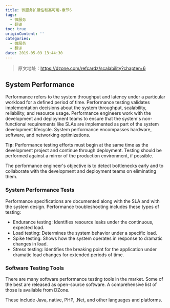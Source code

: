 ```yaml
---
title: 微服务扩展性和高可用-章节6
tags:
  - 微服务
  - 翻译
toc: true
originContent: ''
categories:
  - 微服务
  - 翻译
date: 2019-05-09 13:44:30
---
```


>原文地址：https://dzone.com/refcardz/scalability?chapter=6 

## System Performance
Performance refers to the system throughput and latency under a particular workload for a defined period of time. Performance testing validates implementation decisions about the system throughput, scalability, reliability, and resource usage. Performance engineers work with the development and deployment teams to ensure that the system's non-functional requirements like SLAs are implemented as part of the system development lifecycle. System performance encompasses hardware, software, and networking optimizations.

**Tip**: Performance testing efforts must begin at the same time as the development project and continue through deployment. Testing should be performed against a mirror of the production environment, if possible.

The performance engineer's objective is to detect bottlenecks early and to collaborate with the development and deployment teams on eliminating them.

### System Performance Tests
Performance specifications are documented along with the SLA and with the system design. Performance troubleshooting includes these types of testing:

+ Endurance testing: Identifies resource leaks under the continuous, expected load.
+ Load testing: Determines the system behavior under a specific load.
+ Spike testing: Shows how the system operates in response to dramatic changes in load.
+ Stress testing: Identifies the breaking point for the application under dramatic load changes for extended periods of time.  

### Software Testing Tools
There are many software performance testing tools in the market. Some of the best are released as open-source software. A comprehensive list of those is available from DZone.

These include Java, native, PHP, .Net, and other languages and platforms.